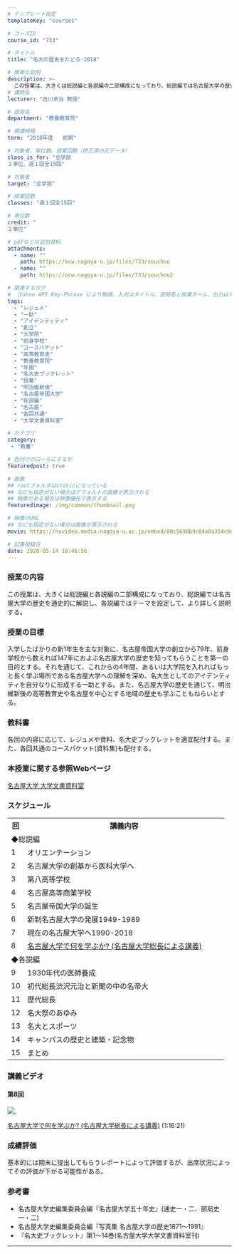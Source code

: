 ```yaml
---
# テンプレート指定
templateKey: "courses"

# コースID
course_id: "733"

# タイトル
title: "名大の歴史をたどる-2018"

# 簡単な説明
description: >-
  この授業は、大きくは総説編と各説編の二部構成になっており、総説編では名古屋大学の歴史を通史的に解説し、各説編ではテーマを設定して、より詳しく説明する。 ....
# 講師名
lecturer: "吉川卓治 教授"

# 部局名
department: "教養教育院"

# 開講時限
term: "2018年度	前期"

# 対象者、単位数、授業回数（修正用の元データ）
class_is_for: "全学部
２単位、週１回全15回"

# 対象者
target: "全学部"

# 授業回数
classes: "週１回全15回"

# 単位数
credit: "
２単位"

# pdfなどの追加資料
attachments:
  - name: "" 
    path: https://ocw.nagoya-u.jp/files/733/souchou
  - name: "" 
    path: https://ocw.nagoya-u.jp/files/733/souchou2

# 関連するタグ
# （Yahoo API Key-Phrase により取得。入力はタイトル、部局名と授業ホーム、出力はキーフレーズ（tags））
tags:
  - "レジュメ"
  - "一助"
  - "アイデンティティ"
  - "創立"
  - "大学院"
  - "前身学校"
  - "コースパケット"
  - "高等教育史"
  - "教養教育院"
  - "年間"
  - "名大史ブックレット"
  - "授業"
  - "明治維新後"
  - "名古屋帝国大学"
  - "総説編"
  - "名古屋"
  - "各回共通"
  - "大学文書資料室"

# カテゴリ
category:
 - "教養"

# 色付けのロールにするか
featuredpost: true

# 画像
## rootフォルダはstaticになっている
## なにも指定がない場合はデフォルトの画像が表示される
## 映像がある場合は映像優先で表示する
featuredimage: /img/common/thumbnail.png

# 映像のURL
## なにも指定がない場合は画像が表示される
movie: https://nuvideo.media.nagoya-u.ac.jp/embed/88c5698b9c84a8a354c6ddcbd04d82f25f88b7ed

# 記事投稿日
date: 2020-05-14 18:46:56
---
```


### 授業の内容

この授業は、大きくは総説編と各説編の二部構成になっており、総説編では名古屋大学の歴史を通史的に解説し、各説編ではテーマを設定して、より詳しく説明する。









### 授業の目標

入学したばかりの新1年生を主な対象に、名古屋帝国大学の創立から79年、前身学校から数えれば147年におよぶ名古屋大学の歴史を知ってもらうことを第一の目的とする。それを通じて、これからの4年間、あるいは大学院を入れればもっと長く学ぶ場所である名古屋大学への理解を深め、名大生としてのアイデンティティを自分なりに形成する一助とする。また、名古屋大学の歴史を通じて、明治維新後の高等教育史や名古屋を中心とする地域の歴史も学ぶこともねらいとする。 

### 教科書 

各回の内容に応じて、レジュメや資料、名大史ブックレットを適宜配付する。また、各回共通のコースパケット(資料集)も配付する。 

### 本授業に関する参照Webページ

[名古屋大学 大学文書資料室](http://nua.jimu.nagoya-u.ac.jp/)


<h3>スケジュール</h3>
<table class="basic" width="455">
<tr>
<th width="20" class="center">回</th>
<th width="435" class="center">講義内容</th>
</tr>
<tr>
<td colspan="2">◆総説編</td>
</tr>
<tr>
<td width="20" class="center">1</td>
<td width="435" class="center">オリエンテーション</td>
<tr>
</tr>
<td width="20" class="center">2</td>
<td width="435" class="center">名古屋大学の創基から医科大学へ</td>
<tr>
</tr>
<td width="20" class="center">3</td>
<td width="435" class="center">第八高等学校</td>
<tr>
</tr>
<td width="20" class="center">4</td>
<td width="435" class="center">名古屋高等商業学校</td>
<tr>
</tr>
<td width="20" class="center">5</td>
<td width="435" class="center">名古屋帝国大学の誕生</td>
<tr>
</tr>
<td width="20" class="center">6</td>
<td width="435" class="center">新制名古屋大学の発展1949-1989 </td>
<tr>
</tr>
<td width="20" class="center">7</td>
<td width="435" class="center">現在の名古屋大学へ1990-2018 </td>
<tr>
</tr>
<td width="20" class="center">8</td>
<td width="435" class="center"><a href="https://nuvideo.media.nagoya-u.ac.jp/embed/88c5698b9c84a8a354c6ddcbd04d82f25f88b7ed">名古屋大学で何を学ぶか? (名古屋大学総長による講義)</a>
</td>
</tr>
<tr>
<td colspan="2">◆各説編</td>
</tr>
</tr>
<td width="20" class="center">9</td>
<td width="435" class="center">1930年代の医師養成</td>
<tr>
<tr>
<td width="20" class="center">10</td>
<td width="435" class="center">初代総長渋沢元治と新聞の中の名帝大</td>
</tr>
<tr>
<td width="20" class="center">11</td>
<td width="435" class="center">歴代総長</td>
</tr>
<tr>
<td width="20" class="center">12</td>
<td width="435" class="center">名大祭のあゆみ</td>
</tr>
<tr>
<td width="20" class="center">13</td>
<td width="435" class="center">名大とスポーツ</td>
</tr>
<tr>
<td width="20" class="center">14</td>
<td width="435" class="center">キャンパスの歴史と建築・記念物</td>
</tr>
<tr>
<td width="20" class="center">15</td>
<td width="435" class="center">まとめ </td>
</tr>
</table>


### 講義ビデオ

#### 第8回

<a href="https://nuvideo.media.nagoya-u.ac.jp/embed/88c5698b9c84a8a354c6ddcbd04d82f25f88b7ed" target="blank">![&nbsp;](https://ocw.nagoya-u.jp/files/733/souchou2) 

名古屋大学で何を学ぶか? (名古屋大学総長による講義)</a> (1:16:21)






### 成績評価

基本的には期末に提出してもらうレポートによって評価するが、出席状況によってその評価が下がる可能性がある。


### 参考書

* 名古屋大学史編集委員会編『名古屋大学五十年史』(通史一・二、部局史一・二)
* 名古屋大学史編集委員会編『写真集 名古屋大学の歴史1871～1991』
* 『名大史ブックレット』第1～14巻(名古屋大学大学文書資料室刊)



-----